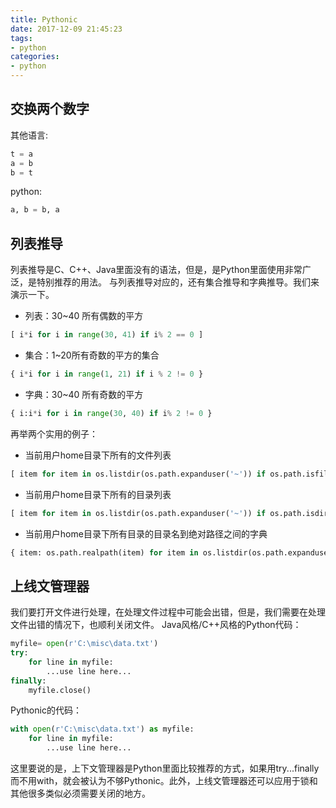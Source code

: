 ```yaml
---
title: Pythonic
date: 2017-12-09 21:45:23
tags:
- python
categories: 
- python
---
```


## 交换两个数字
其他语言:
```c
t = a
a = b
b = t
```
python:
```python
a, b = b, a
```
## 列表推导
列表推导是C、C++、Java里面没有的语法，但是，是Python里面使用非常广泛，是特别推荐的用法。
与列表推导对应的，还有集合推导和字典推导。我们来演示一下。
+ 列表：30~40 所有偶数的平方
```python
[ i*i for i in range(30, 41) if i% 2 == 0 ]
```
+ 集合：1~20所有奇数的平方的集合
```python
{ i*i for i in range(1, 21) if i % 2 != 0 }
```
+ 字典：30~40 所有奇数的平方
```python
{ i:i*i for i in range(30, 40) if i% 2 != 0 }
```

再举两个实用的例子：
+ 当前用户home目录下所有的文件列表
```python
[ item for item in os.listdir(os.path.expanduser('~')) if os.path.isfile(item) ]
```
+ 当前用户home目录下所有的目录列表
```python
[ item for item in os.listdir(os.path.expanduser('~')) if os.path.isdir(item) ]
```
+ 当前用户home目录下所有目录的目录名到绝对路径之间的字典
```python
{ item: os.path.realpath(item) for item in os.listdir(os.path.expanduser('~')) if os.path.isdir(item) }
```

## 上线文管理器
我们要打开文件进行处理，在处理文件过程中可能会出错，但是，我们需要在处理文件出错的情况下，也顺利关闭文件。
Java风格/C++风格的Python代码：
```python
myfile= open(r'C:\misc\data.txt')
try:
    for line in myfile:
        ...use line here...
finally:
    myfile.close()
```
Pythonic的代码：
```python
with open(r'C:\misc\data.txt') as myfile:
    for line in myfile:
        ...use line here...
```
这里要说的是，上下文管理器是Python里面比较推荐的方式，如果用try...finally而不用with，就会被认为不够Pythonic。此外，上线文管理器还可以应用于锁和其他很多类似必须需要关闭的地方。

